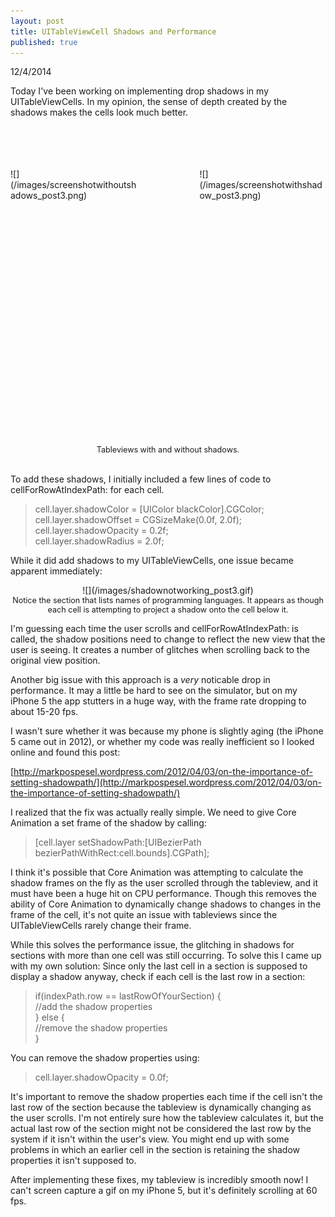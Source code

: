 ```yaml
---
layout: post
title: UITableViewCell Shadows and Performance
published: true
---
```




12/4/2014

Today I've been working on implementing drop shadows in my UITableViewCells. In my opinion, the sense of depth created by the shadows makes the cells look much better.

<br>
<br>
<br>
<br>
<div>
<div style="float:left; width:40%; height:40%" markdown="1">
![](/images/screenshotwithoutshadows_post3.png)
</div>

<div style="float:right; width:40%; height:40%" markdown="1">
![](/images/screenshotwithshadow_post3.png)
</div>

<br>
<br>
<br>
<br>
<br>
<br>
<br>
<br>
<br>
<br>
<br>
<br>
<br>
<br>
<br>
<br>
<br>
<br>
<br>
<br>
<br>
<br>
<br>
<br>
<br>
<br>

<div style="font-size:0.9em; text-align:center">
Tableviews with and without shadows.
</div>
</div>

<br>

To add these shadows, I initially included a few lines of code to cellForRowAtIndexPath: for each cell.

>cell.layer.shadowColor = [UIColor blackColor].CGColor; <br>
>cell.layer.shadowOffset = CGSizeMake(0.0f, 2.0f); <br>
>cell.layer.shadowOpacity = 0.2f; <br>
>cell.layer.shadowRadius = 2.0f; <br>

While it did add shadows to my UITableViewCells, one issue became apparent immediately:

<div style="text-align:center" markdown="1">
![](/images/shadownotworking_post3.gif)
</div>
<div style="font-size:0.9em; text-align:center">
Notice the section that lists names of programming languages. It appears as though each cell is attempting to project a shadow onto the cell below it. 
</div>

I'm guessing each time the user scrolls and cellForRowAtIndexPath: is called, the shadow positions need to change to reflect the new view that the user is seeing. It creates a number of glitches when scrolling back to the original view position.

Another big issue with this approach is a _very_ noticable drop in performance. It may a little be hard to see on the simulator, but on my iPhone 5 the app stutters in a huge way, with the frame rate dropping to about 15-20 fps. 

I wasn't sure whether it was because my phone is slightly aging (the iPhone 5 came out in 2012), or whether my code was really inefficient so I looked online and found this post:

[http://markpospesel.wordpress.com/2012/04/03/on-the-importance-of-setting-shadowpath/](http://markpospesel.wordpress.com/2012/04/03/on-the-importance-of-setting-shadowpath/)

I realized that the fix was actually really simple. We need to give Core Animation a set frame of the shadow by calling:

>[cell.layer setShadowPath:[UIBezierPath bezierPathWithRect:cell.bounds].CGPath];

I think it's possible that Core Animation was attempting to calculate the shadow frames on the fly as the user scrolled through the tableview, and it must have been a huge hit on CPU performance. 
Though this removes the ability of Core Animation to dynamically change shadows to changes in the frame of the cell, it's not quite an issue with tableviews since the UITableViewCells rarely change their frame.

While this solves the performance issue, the glitching in shadows for sections with more than one cell was still occurring. To solve this I came up with my own solution:
Since only the last cell in a section is supposed to display a shadow anyway, check if each cell is the last row in a section:

> if(indexPath.row == lastRowOfYourSection) { <br>
> //add the shadow properties <br>
> } else { <br>
> //remove the shadow properties <br>
>}

You can remove the shadow properties using:

> cell.layer.shadowOpacity = 0.0f;

It's important to remove the shadow properties each time if the cell isn't the last row of the section because the tableview is dynamically changing as the user scrolls. I'm not entirely sure how the tableview calculates it, but the actual last row of the section might not be considered the last row by the system if it isn't within the user's view. You might end up with some problems in which an earlier cell in the section is retaining the shadow properties it isn't supposed to. 

After implementing these fixes, my tableview is incredibly smooth now! I can't screen capture a gif on my iPhone 5, but it's definitely scrolling at 60 fps.
